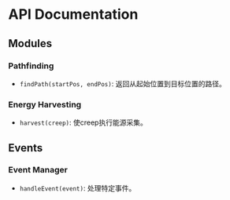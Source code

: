 # API Documentation

## Modules
### Pathfinding
- `findPath(startPos, endPos)`: 返回从起始位置到目标位置的路径。

### Energy Harvesting
- `harvest(creep)`: 使creep执行能源采集。

## Events
### Event Manager
- `handleEvent(event)`: 处理特定事件。
